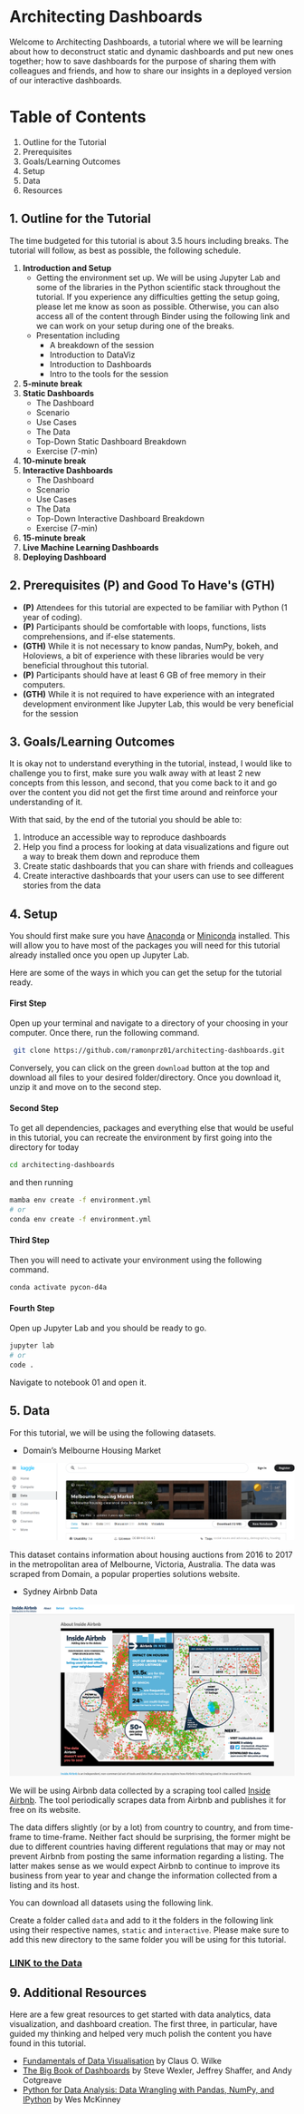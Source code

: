 # Architecting Dashboards

Welcome to Architecting Dashboards, a tutorial where we will be learning about how to deconstruct static 
and dynamic dashboards and put new ones together; how to save dashboards for the purpose of sharing them 
with colleagues and friends, and how to share our insights in a deployed version of our interactive dashboards.

# Table of Contents


1. Outline for the Tutorial
2. Prerequisites
3. Goals/Learning Outcomes
4. Setup
6. Data
9. Resources

## 1. Outline for the Tutorial

The time budgeted for this tutorial is about 3.5 hours including breaks. The tutorial will follow, as best as possible, the following schedule.
1. **Introduction and Setup**
   - Getting the environment set up. We will be using Jupyter Lab and some of the libraries in the Python scientific stack throughout the tutorial. If you experience any difficulties getting the setup going, please let me know as soon as possible. Otherwise, you can also access all of the content through Binder using the following link and we can work on your setup during one of the breaks.
   - Presentation including
     - A breakdown of the session
     - Introduction to DataViz
     - Introduction to Dashboards
     - Intro to the tools for the session
2. **5-minute break**
3. **Static Dashboards**
   - The Dashboard
   - Scenario
   - Use Cases
   - The Data
   - Top-Down Static Dashboard Breakdown
   - Exercise (7-min)
4. **10-minute break**
5. **Interactive Dashboards**
   - The Dashboard
   - Scenario
   - Use Cases
   - The Data
   - Top-Down Interactive Dashboard Breakdown
   - Exercise (7-min)
6. **15-minute break**
5. **Live Machine Learning Dashboards**
8. **Deploying Dashboard**


## 2. Prerequisites (P) and Good To Have's (GTH)

- **(P)** Attendees for this tutorial are expected to be familiar with Python (1 year of coding). 
- **(P)** Participants should be comfortable with loops, functions, lists comprehensions, and if-else statements.
- **(GTH)** While it is not necessary to know pandas, NumPy, bokeh, and Holoviews, a bit of experience with these libraries would be very beneficial throughout this tutorial.
- **(P)** Participants should have at least 6 GB of free memory in their computers.
- **(GTH)** While it is not required to have experience with an integrated development environment like Jupyter Lab, this would be very beneficial for the session


## 3. Goals/Learning Outcomes

It is okay not to understand everything in the tutorial, instead, I would like to challenge you to 
first, make sure you walk away with at least 2 new concepts from this lesson, and second, that you 
come back to it and go over the content you did not get the first time around and reinforce your understanding of it.

With that said, by the end of the tutorial you should be able to:

1. Introduce an accessible way to reproduce dashboards
2. Help you find a process for looking at data visualizations and figure out a way to break them down and reproduce them
3. Create static dashboards that you can share with friends and colleagues
4. Create interactive dashboards that your users can use to see different stories from the data

## 4. Setup

You should first make sure you have [Anaconda](https://www.anaconda.com/products/individual#download-section) 
or [Miniconda](https://docs.conda.io/en/latest/miniconda.html) installed. This will allow you to have most of 
the packages you will need for this tutorial already installed once you open up Jupyter Lab.

Here are some of the ways in which you can get the setup for the tutorial ready.

#### First Step

Open up your terminal and navigate to a directory of your choosing in your computer. Once there, run the following command.

```sh
 git clone https://github.com/ramonprz01/architecting-dashboards.git
```

Conversely, you can click on the green `download` button at the top and download all files to your desired folder/directory. Once you download it, unzip it and move on to the second step.

#### Second Step

To get all dependencies, packages and everything else that would be useful in this tutorial, you can recreate the environment by first going into the directory for today

```sh
cd architecting-dashboards
```

and then running

```sh
mamba env create -f environment.yml
# or
conda env create -f environment.yml
```

#### Third Step

Then you will need to activate your environment using the following command.

```sh
conda activate pycon-d4a
```

#### Fourth Step

Open up Jupyter Lab and you should be ready to go.

```sh
jupyter lab
# or
code .
```

Navigate to notebook 01 and open it.


## 5. Data

For this tutorial, we will be using the following datasets.

- Domain’s Melbourne Housing Market

![inside_airbnb](images/kaggle_melb_auctions.png)

This dataset contains information about housing auctions from 2016 to 2017 in the metropolitan area of Melbourne, Victoria, Australia. The data was scraped from Domain, a popular properties solutions website.

- Sydney Airbnb Data

![inside_airbnb](images/inside_airbnb.png)

We will be using Airbnb data collected by a scraping tool called [Inside Airbnb](http://insideairbnb.com/about.html). The 
tool periodically scrapes data from Airbnb and publishes it for free on its website.

The data differs slightly (or by a lot) from country to country, and from time-frame to time-frame. Neither fact 
should be surprising, the former might be due to different countries having different regulations that may or may 
not prevent Airbnb from posting the same information regarding a listing. The latter makes sense as we would expect 
Airbnb to continue to improve its business from year to year and change the information collected from a listing and its host.

You can download all datasets using the following link.

Create a folder called `data` and add to it the folders in the following link using their respective names, `static` and `interactive`. Please make sure to add this new directory to the same folder you will be using for this tutorial.

### [LINK to the Data](https://web.tresorit.com/l/fk31I#ojoRDOFvtbWXSxiAmSF1sw)


## 9. Additional Resources

Here are a few great resources to get started with data analytics, data visualization, and dashboard creation. The first three, in particular, have guided my thinking and helped very much polish the content you have found in this tutorial.

- [Fundamentals of Data Visualisation](https://clauswilke.com/dataviz/) by Claus O. Wilke
- [The Big Book of Dashboards](http://bigbookofdashboards.com/) by Steve Wexler, Jeffrey Shaffer, and Andy Cotgreave
- [Python for Data Analysis: Data Wrangling with Pandas, NumPy, and IPython](https://www.amazon.com/gp/product/1491957662/ref=as_li_qf_asin_il_tl?ie=UTF8&tag=quantpytho-20&creative=9325&linkCode=as2&creativeASIN=1491957662&linkId=ea8de4253cce96046e8ab0383ac71b33) by Wes McKinney